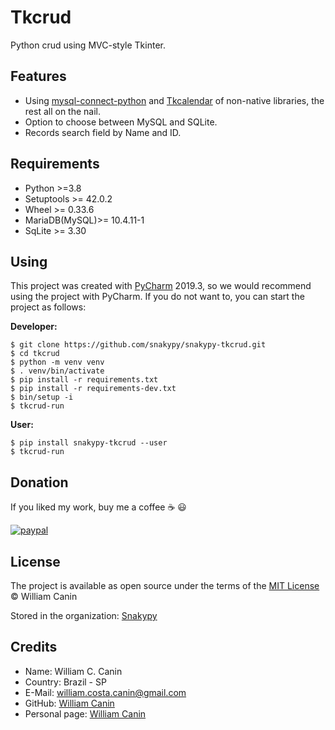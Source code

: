 # Tkcrud

Python crud using MVC-style Tkinter.


## Features

- Using [mysql-connect-python](https://pypi.org/project/mysql-connector-python/) and [Tkcalendar](https://pypi.org/project/tkcalendar) of non-native libraries, the rest all on the nail.
- Option to choose between MySQL and SQLite.
- Records search field by Name and ID.

## Requirements

- Python >=3.8
- Setuptools >= 42.0.2
- Wheel >= 0.33.6
- MariaDB(MySQL)>= 10.4.11-1
- SqLite >= 3.30

## Using

This project was created with [PyCharm](https://www.jetbrains.com/pycharm/) 2019.3, so we would recommend using the project with PyCharm.
If you do not want to, you can start the project as follows:

**Developer:**

```
$ git clone https://github.com/snakypy/snakypy-tkcrud.git
$ cd tkcrud
$ python -m venv venv
$ . venv/bin/activate
$ pip install -r requirements.txt
$ pip install -r requirements-dev.txt
$ bin/setup -i
$ tkcrud-run
``` 

**User:**

```
$ pip install snakypy-tkcrud --user
$ tkcrud-run
```

## Donation

If you liked my work, buy me a coffee :coffee: :smiley:

[![paypal](https://www.paypalobjects.com/en_US/i/btn/btn_donateCC_LG.gif)](https://www.paypal.com/cgi-bin/webscr?cmd=_s-xclick&hosted_button_id=YBK2HEEYG8V5W&source)

## License

The project is available as open source under the terms of the [MIT License](https://github.com/williamcanin/tkcrud/blob/master/LICENSE) © William Canin

Stored in the organization: [Snakypy](https://github.com/snakypy)

## Credits

* Name: William C. Canin
* Country: Brazil - SP
* E-Mail: william.costa.canin@gmail.com
* GitHub: [William Canin](http://github.com/williamcanin)
* Personal page: [William Canin](http://williamcanin.github.io)
